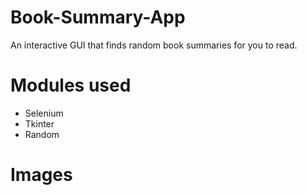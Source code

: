 # Book-Summary-App
An interactive GUI that finds random book summaries for you to read.  

# Modules used
* Selenium
* Tkinter
* Random

# Images
